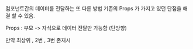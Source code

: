 컴포넌트간의 데이터를 전달하는 또 다른 방법 
기존의 Props 가 가지고 있던 단점을 해결 할 수 있음.



Props : 부모 -> 자식으로 데이터 전달만 가능함 (단방향)

만약 최상위 , 2번 , 3번 존재시 